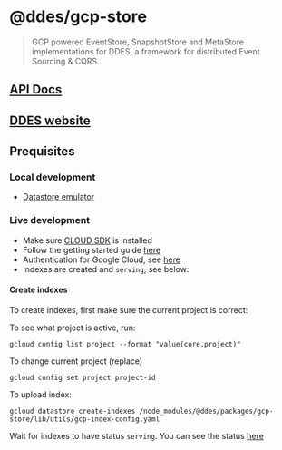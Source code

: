 # @ddes/gcp-store

> GCP powered EventStore, SnapshotStore and MetaStore implementations for DDES, a framework for distributed Event Sourcing & CQRS.

## [API Docs](https://ddes.io/docs/)

## [DDES website](https://ddes.io)

## Prequisites

### Local development

- [Datastore emulator](https://cloud.google.com/datastore/docs/tools/datastore-emulator)

### Live development

- Make sure [CLOUD SDK](https://cloud.google.com/sdk/) is installed
- Follow the getting started guide [here](https://cloud.google.com/datastore/docs/activate)
- Authentication for Google Cloud, see [here](https://cloud.google.com/docs/authentication/getting-started)
- Indexes are created and `serving`, see below:

#### Create indexes

To create indexes, first make sure the current project is correct:

To see what project is active, run:

```
gcloud config list project --format "value(core.project)"
```

To change current project (replace)

```
gcloud config set project project-id
```

To upload index:

```
gcloud datastore create-indexes /node_modules/@ddes/packages/gcp-store/lib/utils/gcp-index-config.yaml
```

Wait for indexes to have status `serving`. You can see the status [here](https://console.cloud.google.com/datastore/indexes)
